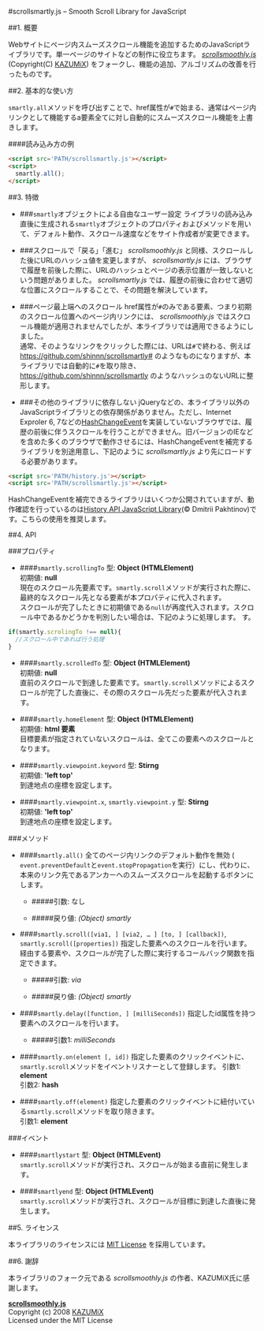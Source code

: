 #scrollsmartly.js – Smooth Scroll Library for JavaScript

##1. 概要

Webサイトにページ内スムーズスクロール機能を追加するためのJavaScriptライブラリです。単一ページのサイトなどの制作に役立ちます。 *[scrollsmoothly.js](http://d.hatena.ne.jp/KAZUMiX/20080418/scrollsmoothly)* (Copyright(C) [KAZUMiX](http://d.hatena.ne.jp/KAZUMiX/)) をフォークし、機能の追加、アルゴリズムの改善を行ったものです。

##2. 基本的な使い方

`smartly.all`メソッドを呼び出すことで、href属性が`#`で始まる、通常はページ内リンクとして機能するa要素全てに対し自動的にスムーズスクロール機能を上書きします。

####読み込み方の例

```html
<script src='PATH/scrollsmartly.js'></script>
<script>
  smartly.all();
</script>
```

##3. 特徴
* ###`smartly`オブジェクトによる自由なユーザー設定
ライブラリの読み込み直後に生成される`smartly`オブジェクトのプロパティおよびメソッドを用いて、デフォルト動作、スクロール速度などをサイト作成者が変更できます。

* ###スクロールで「戻る」「進む」
*scrollsmoothly.js* と同様、スクロールした後にURLのハッシュ値を変更しますが、 *scrollsmartly.js* には、ブラウザで履歴を前後した際に、URLのハッシュとページの表示位置が一致しないという問題がありました。 *scrollsmartly.js* では、履歴の前後に合わせて適切な位置にスクロールすることで、その問題を解決しています。

* ###ページ最上端へのスクロール
href属性が`#`のみである要素、つまり初期のスクロール位置へのページ内リンクには、 *scrollsmoothly.js* ではスクロール機能が適用されませんでしたが、本ライブラリでは適用できるようにしました。  
通常、そのようなリンクをクリックした際には、URLは`#`で終わる、例えば https://github.com/shinnn/scrollsmartly# のようなものになりますが、本ライブラリでは自動的に`#`を取り除き、 https://github.com/shinnn/scrollsmartly のようなハッシュのないURLに整形します。

* ###その他のライブラリに依存しない
jQueryなどの、本ライブラリ以外のJavaScriptライブラリとの依存関係がありません。ただし、Internet Exproler 6, 7などの[HashChangeEvent](https://developer.mozilla.org/en-US/docs/DOM/Mozilla_event_reference/hashchange)を実装していないブラウザでは、履歴の前後に伴うスクロールを行うことができません。旧バージョンのIEなどを含めた多くのブラウザで動作させるには、HashChangeEventを補完するライブラリを別途用意し、下記のように *scrollsmartly.js* より先にロードする必要があります。
```html
<script src='PATH/history.js'></script>
<script src='PATH/scrollsmartly.js'></script>
```
HashChangeEventを補完できるライブラリはいくつか公開されていますが、動作確認を行っているのは[History API JavaScript Library](https://github.com/devote/HTML5-History-API)(© Dmitrii Pakhtinov)です。こちらの使用を推奨します。

##4. API

###プロパティ

* ####`smartly.scrollingTo`
型: **Object (HTMLElement)**  
初期値: **null**  
現在のスクロール先要素です。`smartly.scroll`メソッドが実行された際に、最終的なスクロール先となる要素が本プロパティに代入されます。  
スクロールが完了したときに初期値である`null`が再度代入されます。スクロール中であるかどうかを判別したい場合は、下記のように処理します。
す。
```js
if(smartly.scrolingTo !== null){
  //スクロール中であれば行う処理
}
```

* ####`smartly.scrolledTo`
型: **Object (HTMLElement)**  
初期値: **null**  
直前のスクロールで到達した要素です。`smartly.scroll`メソッドによるスクロールが完了した直後に、その際のスクロール先だった要素が代入されます。

* ####`smartly.homeElement`
型: **Object (HTMLElement)**  
初期値: **html 要素**  
目標要素が指定されていないスクロールは、全てこの要素へのスクロールとなります。

* ####`smartly.viewpoint.keyword`
型: **Stirng**  
初期値: **'left top'**  
到達地点の座標を設定します。

* ####`smartly.viewpoint.x`, `smartly.viewpoint.y`
型: **Stirng**  
初期値: **'left top'**  
到達地点の座標を設定します。

###メソッド

* ####`smartly.all()`
全てのページ内リンクのデフォルト動作を無効 (
`event.preventDefault`と`event.stopPropagation`を実行）にし、代わりに、本来のリンク先であるアンカーへのスムーズスクロールを起動するボタンにします。

    * #####引数: なし
    
    * #####戻り値: *(Object) smartly*

* ####`smartly.scroll([via1, ] [via2, … ] [to, ] [callback])`, `smartly.scroll([properties])`
指定した要素へのスクロールを行います。経由する要素や、スクロールが完了した際に実行するコールバック関数を指定できます。

    * #####引数: *via*
    
    * #####戻り値: *(Object) smartly*

* ####`smartly.delay([function, ] [milliSeconds])`
指定したid属性を持つ要素へのスクロールを行います。

   * #####引数1: *milliSeconds*  
   

* ####`smartly.on(element [, id])`
指定した要素のクリックイベントに、`smartly.scroll`メソッドをイベントリスナーとして登録します。
引数1: **element**  
引数2: **hash**

* ####`smartly.off(element)`
指定した要素のクリックイベントに紐付いている`smartly.scroll`メソッドを取り除きます。  
引数1: **element**

###イベント

* ####`smartlystart`
型: **Object (HTMLEvent)**  
`smartly.scroll`メソッドが実行され、スクロールが始まる直前に発生します。

* ####`smartlyend`
型: **Object (HTMLEvent)**  
`smartly.scroll`メソッドが実行され、スクロールが目標に到達した直後に発生します。

##5. ライセンス

本ライブラリのライセンスには [MIT License](http://opensource.org/licenses/mit-license.php) を採用しています。

##6. 謝辞

本ライブラリのフォーク元である *scrollsmoothly.js* の作者、KAZUMiX氏に感謝します。

**[scrollsmoothly.js](http://d.hatena.ne.jp/KAZUMiX/20080418/scrollsmoothly)**  
Copyright (c) 2008 [KAZUMiX](http://d.hatena.ne.jp/KAZUMiX/)  
Licensed under the MIT License  
